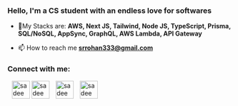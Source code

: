 
<h3>Hello, I'm a CS student with an endless love for softwares</h3>

- 🌱My Stacks are: **AWS, Next JS, Tailwind, Node JS, TypeScript, Prisma, SQL/NoSQL, AppSync, GraphQL, AWS Lambda, API Gateway**

- 📫 How to reach me **srrohan333@gmail.com**

<h3 align="left">Connect with me:</h3>
<p align="left">
<a href="https://www.linkedin.com/in/md-sadee-rohan-4180a7211/" target="blank"><img align="center" src="https://cdn0.iconfinder.com/data/icons/social-circle-3/72/Linkedin-64.png" alt="sadee" height="40" width="40" style="margin-left: 10px" /></a> <a href="https://www.instagram.com/shadee_rohan/" target="blank"><img align="center" src="https://cdn3.iconfinder.com/data/icons/2018-social-media-logotypes/1000/2018_social_media_popular_app_logo_instagram-64.png" alt="sadee" height="40" width="40" /></a> <a href="https://www.facebook.com/SadeeMsr/" target="blank"><img align="center" src="https://cdn2.iconfinder.com/data/icons/social-media-2285/512/1_Facebook_colored_svg_copy-64.png" alt="sadee" height="40" width="40" style="margin-left: 10px" /></a> <a href="https://twitter.com/RohanSadee" target="blank"><img align="center" src="https://cdn2.iconfinder.com/data/icons/social-media-2285/512/1_Twitter2_colored_svg-64.png" alt="sadee" height="40" width="40" style="margin-left: 10px" /></a>
</p>





